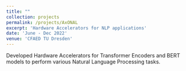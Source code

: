 ```yaml
---
title: ""
collection: projects
permalink: /projects/AxONAL
excerpt: 'Hardware Accelerators for NLP applications'
date: 'June - Dec 2022'
venue: 'CFAED TU Dresden'
---
```

Developed Hardware Accelerators for Transformer Encoders and BERT models to perform various Natural Language Processing tasks.

